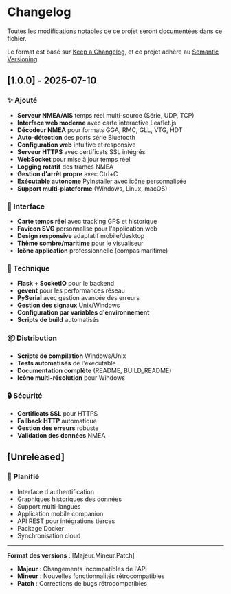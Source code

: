 # Changelog

Toutes les modifications notables de ce projet seront documentées dans ce fichier.

Le format est basé sur [Keep a Changelog](https://keepachangelog.com/fr/1.0.0/),
et ce projet adhère au [Semantic Versioning](https://semver.org/spec/v2.0.0.html).

## [1.0.0] - 2025-07-10

### ✨ Ajouté
- **Serveur NMEA/AIS** temps réel multi-source (Série, UDP, TCP)
- **Interface web moderne** avec carte interactive Leaflet.js
- **Décodeur NMEA** pour formats GGA, RMC, GLL, VTG, HDT
- **Auto-détection** des ports série Bluetooth
- **Configuration web** intuitive et responsive
- **Serveur HTTPS** avec certificats SSL intégrés
- **WebSocket** pour mise à jour temps réel
- **Logging rotatif** des trames NMEA
- **Gestion d'arrêt propre** avec Ctrl+C
- **Exécutable autonome** PyInstaller avec icône personnalisée
- **Support multi-plateforme** (Windows, Linux, macOS)

### 🎨 Interface
- **Carte temps réel** avec tracking GPS et historique
- **Favicon SVG** personnalisé pour l'application web
- **Design responsive** adaptatif mobile/desktop
- **Thème sombre/maritime** pour le visualiseur
- **Icône application** professionnelle (compas maritime)

### 🔧 Technique
- **Flask + SocketIO** pour le backend
- **gevent** pour les performances réseau
- **PySerial** avec gestion avancée des erreurs
- **Gestion des signaux** Unix/Windows
- **Configuration par variables d'environnement**
- **Scripts de build** automatisés

### 📦 Distribution
- **Scripts de compilation** Windows/Unix
- **Tests automatisés** de l'exécutable
- **Documentation complète** (README, BUILD_README)
- **Icône multi-résolution** pour Windows

### 🔒 Sécurité
- **Certificats SSL** pour HTTPS
- **Fallback HTTP** automatique
- **Gestion des erreurs** robuste
- **Validation des données** NMEA

## [Unreleased]

### 🔮 Planifié
- Interface d'authentification
- Graphiques historiques des données
- Support multi-langues
- Application mobile companion
- API REST pour intégrations tierces
- Package Docker
- Synchronisation cloud

---

**Format des versions :** [Majeur.Mineur.Patch]
- **Majeur** : Changements incompatibles de l'API
- **Mineur** : Nouvelles fonctionnalités rétrocompatibles
- **Patch** : Corrections de bugs rétrocompatibles
